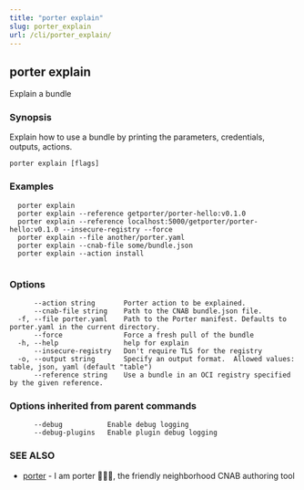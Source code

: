 ```yaml
---
title: "porter explain"
slug: porter_explain
url: /cli/porter_explain/
---
```

## porter explain

Explain a bundle

### Synopsis

Explain how to use a bundle by printing the parameters, credentials, outputs, actions.

```
porter explain [flags]
```

### Examples

```
  porter explain
  porter explain --reference getporter/porter-hello:v0.1.0
  porter explain --reference localhost:5000/getporter/porter-hello:v0.1.0 --insecure-registry --force
  porter explain --file another/porter.yaml
  porter explain --cnab-file some/bundle.json
  porter explain --action install
		  
```

### Options

```
      --action string       Porter action to be explained.
      --cnab-file string    Path to the CNAB bundle.json file.
  -f, --file porter.yaml    Path to the Porter manifest. Defaults to porter.yaml in the current directory.
      --force               Force a fresh pull of the bundle
  -h, --help                help for explain
      --insecure-registry   Don't require TLS for the registry
  -o, --output string       Specify an output format.  Allowed values: table, json, yaml (default "table")
      --reference string    Use a bundle in an OCI registry specified by the given reference.
```

### Options inherited from parent commands

```
      --debug           Enable debug logging
      --debug-plugins   Enable plugin debug logging
```

### SEE ALSO

* [porter](/cli/porter/)	 - I am porter 👩🏽‍✈️, the friendly neighborhood CNAB authoring tool

